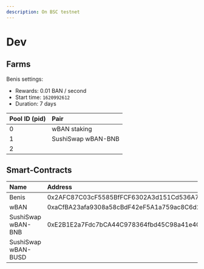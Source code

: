 ```yaml
---
description: On BSC testnet
---
```


# Dev

## Farms

Benis settings:

* Rewards: 0.01 BAN / second
* Start time: `1620992612`
* Duration: 7 days

| Pool ID \(pid\) | Pair |
| :--- | :--- |
| 0 | wBAN staking |
| 1 | SushiSwap wBAN-BNB |
| 2 |  |

## Smart-Contracts

| Name | Address |
| :--- | :--- |
| Benis | 0x2AFC87C03cF5585BfFCF6302A3d151Cd536A7fB3 |
| wBAN | 0xaCfBA23afa9308a58cBdF42eF5A1a759ac8C6d2e |
| SushiSwap wBAN-BNB | 0xE2B1E2a7Fdc7bCA44C978364fbd45C98a41e4C9b |
| SushiSwap wBAN-BUSD |  |

